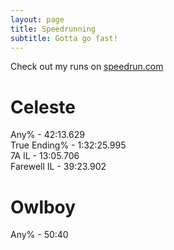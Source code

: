 ```yaml
---
layout: page
title: Speedrunning
subtitle: Gotta go fast!
---
```


Check out my runs on [speedrun.com](https://www.speedrun.com/user/oppen_heimer)  
# Celeste
Any% - 42:13.629  
True Ending% - 1:32:25.995  
7A IL - 13:05.706  
Farewell IL - 39:23.902  

# Owlboy
Any% - 50:40
